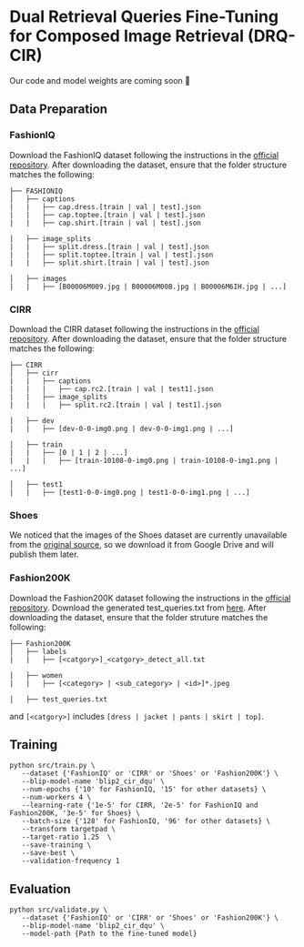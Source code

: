 # Dual Retrieval Queries Fine-Tuning for Composed Image Retrieval (DRQ-CIR)
Our code and model weights are coming soon 🚀

## Data Preparation
### FashionIQ
Download the FashionIQ dataset following the instructions in the [official repository](https://github.com/XiaoxiaoGuo/fashion-iq). After downloading the dataset, ensure that the folder structure matches the following:
```
├── FASHIONIQ
│   ├── captions
|   |   ├── cap.dress.[train | val | test].json
|   |   ├── cap.toptee.[train | val | test].json
|   |   ├── cap.shirt.[train | val | test].json

│   ├── image_splits
|   |   ├── split.dress.[train | val | test].json
|   |   ├── split.toptee.[train | val | test].json
|   |   ├── split.shirt.[train | val | test].json

│   ├── images
|   |   ├── [B00006M009.jpg | B00006M00B.jpg | B00006M6IH.jpg | ...]
```
### CIRR
Download the CIRR dataset following the instructions in the [official repository](https://github.com/Cuberick-Orion/CIRR). After downloading the dataset, ensure that the folder structure matches the following:
```
├── CIRR
│   ├── cirr
|   |   ├── captions
|   |   |   ├── cap.rc2.[train | val | test1].json
|   |   ├── image_splits
|   |   |   ├── split.rc2.[train | val | test1].json

│   ├── dev
|   |   ├── [dev-0-0-img0.png | dev-0-0-img1.png | ...]

│   ├── train
|   |   ├── [0 | 1 | 2 | ...]
|   |   |   ├── [train-10108-0-img0.png | train-10108-0-img1.png | ...]

│   ├── test1
|   |   ├── [test1-0-0-img0.png | test1-0-0-img1.png | ...]
```
### Shoes
We noticed that the images of the Shoes dataset are currently unavailable from the [original source](https://github.com/XiaoxiaoGuo/fashion-retrieval/tree/master/dataset), so we download it from Google Drive and will publish them later.
### Fashion200K
Download the Fashion200K dataset following the instructions in the [official repository](https://github.com/xthan/fashion-200k). Download the generated test_queries.txt from [here](https://storage.googleapis.com/image_retrieval_css/test_queries.txt). After downloading the dataset, ensure that the folder struture matches the following:
```
├── Fashion200K
│   ├── labels
|   |   ├── [<catgory>]_<catgory>_detect_all.txt

│   ├── women
|   |   ├── [<category> | <sub_category> | <id>]*.jpeg

│   ├── test_queries.txt
```
and `[<catgory>]` includes `[dress | jacket | pants | skirt | top]`.

## Training
```
python src/train.py \
   --dataset {'FashionIQ' or 'CIRR' or 'Shoes' or 'Fashion200K'} \
   --blip-model-name 'blip2_cir_dqu' \
   --num-epochs {'10' for FashionIQ, '15' for other datasets} \
   --num-workers 4 \
   --learning-rate {'1e-5' for CIRR, '2e-5' for FashionIQ and Fashion200K, '3e-5' for Shoes} \
   --batch-size {'128' for FashionIQ, '96' for other datasets} \
   --transform targetpad \
   --target-ratio 1.25  \
   --save-training \
   --save-best \
   --validation-frequency 1 
```

## Evaluation
```
python src/validate.py \
   --dataset {'FashionIQ' or 'CIRR' or 'Shoes' or 'Fashion200K'} \
   --blip-model-name 'blip2_cir_dqu' \
   --model-path {Path to the fine-tuned model} 
```

